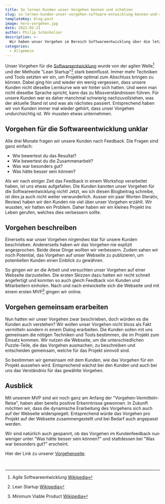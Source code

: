 ```yaml
---
title: So lernen Kunden unser Vorgehen kennen und schätzen
slug: so-lernen-kunden-unser-vorgehen-software-entwicklung-kennen-und-schaetzen
templateKey: blog-post
image: hero-vorgehen.jpg
date: 2022-02-21
author: Philip Schönholzer
description: >-
  Wir haben unser Vorgehen im Bereich Softwareentwicklung über die letzten Jahre laufend verbessert und weiterentwickelt. Dinge, die für uns sonnenklar waren, blieben jedoch bei der Kommunikation mit den Kunden teilweise auf der Strecke. Das wollten wir unbedingt verbessern.
categories:
  - Allgemein
---
```


Unser Vorgehen für die <a href="/">Softwareentwicklung</a> wurde von der agilen Welle[^1] und der Methode "Lean Startup"[^2] stark beeinflusst. Immer mehr Techniken und Tools setzten wir ein, um Projekte optimal zum Abschluss bringen zu können. Dabei ging hin und wieder ein wenig vergessen, dass unsere Kunden nicht dieselbe Lernkurve wie wir hinter sich hatten. Und wenn man nicht dieselbe Sprache spricht, kann das zu Missverständnissen führen. Für unsere Kunden war es daher manchmal schwierig nachzuvollziehen, was der aktuelle Stand ist und was als nächstes passiert. Entsprechend haben wir von Kunden immer mal wieder gehört, dass unser Vorgehen undurchsichtig ist. Wir mussten etwas unternehmen.

## Vorgehen für die Softwareentwicklung unklar

Alle drei Monate fragen wir unsere Kunden nach Feedback. Die Fragen sind ganz einfach:

- Wie bewertest du das Resultat?
- Wie bewertest du die Zusammenarbeit?
- Was war besonders gut?
- Was hätte besser sein können?

Als wir nach einiger Zeit das Feedback in einem Workshop verarbeitet haben, ist uns etwas aufgefallen. Die Kunden kannten unser Vorgehen für die Softwareentwicklung nicht! Jetzt, wo ich diesen Blogbeitrag schreibe, ist dies ja auch nicht weiter verwunderlich. Ausser ein paar Worten (Iterativ, Review) haben wir den Kunden nie viel über unser Vorgehen erzählt. Wir wussten, wir hatten ein Problem. Daher haben wir ein kleines Projekt ins Leben gerufen, welches dies verbessern sollte.

## Vorgehen beschreiben

Einerseits war unser Vorgehen nirgendwo klar für unsere Kunden beschrieben. Andererseits haben wir das Vorgehen nie explizit angesprochen. Beide diese Dinge wollten wir verbessern. Zudem sahen wir noch Potential, das Vorgehen auf unser Webseite zu publizieren, um potentiellen Kunden einen Einblick zu gewähren.

So gingen wir an die Arbeit und versuchten unser Vorgehen auf einer Webseite darzustellen. Die ersten Skizzen dazu hatten wir recht schnell angefertigt und konnten so auch gleich Feedback von Kunden und Mitarbeitern einholen. Nach und nach entwickelte sich die Webseite und mit einem ersten MVP[^3] gingen wir online.

## Vorgehen gemeinsam erarbeiten

Nun hatten wir unser Vorgehen zwar beschrieben, doch würden es die Kunden auch verstehen? Wir wollen unser Vorgehen nicht bloss als Fakt vermitteln sondern in einem Dialog erarbeiten. Die Kunden sollen mit uns gemeinsam die nötigen Techniken und Tools bestimmen, die im Projekt zum Einsatz kommen. Wir nutzen die Webseite, um die unterschiedlichen Puzzle-Teile, die das Vorgehen ausmachen, zu beschreiben und entscheiden gemeinsam, welche für das Projekt sinnvoll sind.

So bestimmen wir gemeinsam mit dem Kunden, wie das Vorgehen für ein Projekt aussehen wird. Entsprechend wächst bei den Kunden und auch bei uns das Verständnis für das gewählte Vorgehen.

## Ausblick

Mit unserem MVP sind wir noch ganz am Anfang der "Vorgehen-Vermitteln-Reise", haben aber bereits positive Erkenntnisse gewonnen. In Zukunft möchten wir, dass die dynamische Erarbeitung des Vorgehens sich auch auf der Webseite widerspiegelt. Entsprechend würde das Vorgehen pro Projekt auf der Webseite zusammengestellt und bei Bedarf auch angepasst werden.

Wir sind natürlich auch gespannt, ob das Vorgehen im Kundenfeedback nun weniger unter "Was hätte besser sein können?" und stattdessen bei "Was war besonders gut?" erscheint.

Hier der Link zu unserer [Vorgehenseite](/vorgehen).

&nbsp;

[^1]: Agile Softwareentwicklung [Wikipedia](https://de.wikipedia.org/wiki/Agile_Softwareentwicklung)
[^2]: Lean Startup [Wikipedia](https://de.wikipedia.org/wiki/Lean_Startup)
[^3]: Minimum Viable Product [Wikipedia](https://de.wikipedia.org/wiki/Minimum_Viable_Product)
